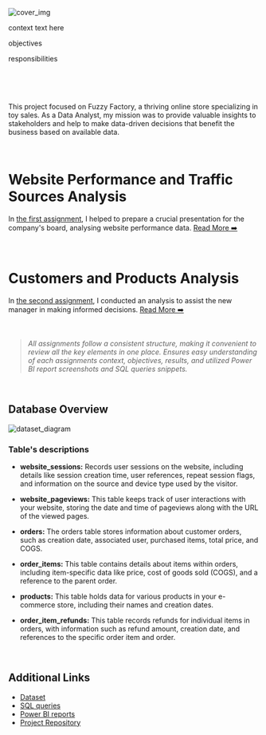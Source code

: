 ![cover_img](https://github.com/gnoevoy/Ecommerce_Analysis/assets/43414592/7f70e16c-c10d-4705-95d4-b0905074e4af)

context text here

objectives

responsibilities


<br>
<br>
<br>

This project focused on Fuzzy Factory, a thriving online store specializing in toy sales. As a Data Analyst, my mission was to provide valuable insights to stakeholders and help to make data-driven decisions that benefit the business based on available data.

</br>

# Website Performance and Traffic Sources Analysis
In [the first assignment](https://github.com/gnoevoy/Ecommerce_and_Web_Analytics/blob/main/Assignments%20/Web_performance_and_traffic.md), I helped to prepare a crucial presentation for the company's board, analysing website performance data. [Read More ➡️](https://github.com/gnoevoy/Ecommerce_and_Web_Analytics/blob/main/Assignments%20/Web_analytics.md)

</br>

# Customers and Products Analysis
In [the second assignment](https://github.com/gnoevoy/Ecommerce_and_Web_Analytics/blob/main/Assignments%20/Customers_and_products.md), I conducted an analysis to assist the new manager in making informed decisions. [Read More ➡️](https://github.com/gnoevoy/Ecommerce_and_Web_Analytics/blob/main/Assignments%20/Customers_and_products.md)

</br>

> *All assignments follow a consistent structure, making it convenient to review all the key elements in one place. Ensures easy understanding of each assignments context, objectives, results, and utilized Power BI report screenshots and SQL queries snippets.*

</br>

## Database Overview
![dataset_diagram](https://github.com/gnoevoy/Ecommerce_Analysis/assets/43414592/a48b9aed-4ef3-47b9-891a-129286299446)

### Table's descriptions
- **website_sessions:** Records user sessions on the website, including details like session creation time, user references, repeat session flags, and information on the source and device type used by the visitor.

- **website_pageviews:** This table keeps track of user interactions with your website, storing the date and time of pageviews along with the URL of the viewed pages.
- **orders:** The orders table stores information about customer orders, such as creation date, associated user, purchased items, total price, and COGS.
- **order_items:** This table contains details about items within orders, including item-specific data like price, cost of goods sold (COGS), and a reference to the parent order.
- **products:** This table holds data for various products in your e-commerce store, including their names and creation dates.
- **order_item_refunds:** This table records refunds for individual items in orders, with information such as refund amount, creation date, and references to the specific order item and order.

</br>

## Additional Links
- [Dataset](https://github.com/gnoevoy/Ecommerce_and_Web_Analytics/blob/main/FuzzyFactory_dataset.zip)
- [SQL queries](https://github.com/gnoevoy/Ecommerce_and_Web_Analytics/tree/main/SQL_queries)
- [Power BI reports](https://github.com/gnoevoy/Ecommerce_and_Web_Analytics/blob/main/Power_BI_reports.zip)
- [Project Repository](https://github.com/gnoevoy/Ecommerce_and_Web_Analytics)


















